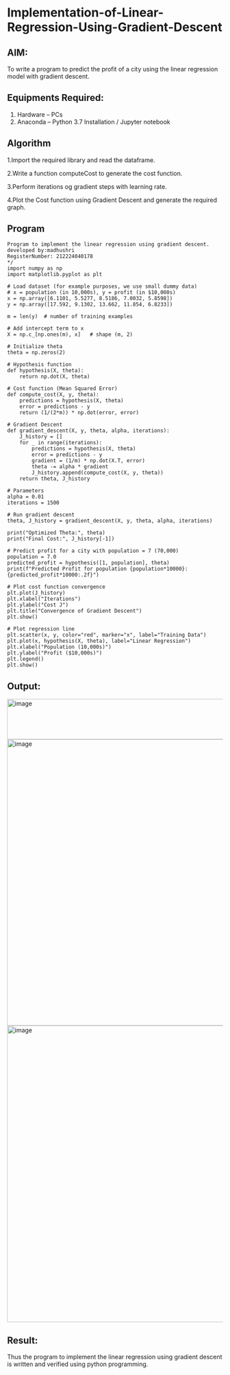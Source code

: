 # Implementation-of-Linear-Regression-Using-Gradient-Descent

## AIM:
To write a program to predict the profit of a city using the linear regression model with gradient descent.

## Equipments Required:
1. Hardware – PCs
2. Anaconda – Python 3.7 Installation / Jupyter notebook

## Algorithm
1.Import the required library and read the dataframe.

2.Write a function computeCost to generate the cost function.

3.Perform iterations og gradient steps with learning rate.

4.Plot the Cost function using Gradient Descent and generate the required graph.
## Program

```
Program to implement the linear regression using gradient descent.
developed by:madhushri
RegisterNumber: 212224040178 
*/
import numpy as np
import matplotlib.pyplot as plt

# Load dataset (for example purposes, we use small dummy data)
# x = population (in 10,000s), y = profit (in $10,000s)
x = np.array([6.1101, 5.5277, 8.5186, 7.0032, 5.8598])
y = np.array([17.592, 9.1302, 13.662, 11.854, 6.8233])

m = len(y)  # number of training examples

# Add intercept term to x
X = np.c_[np.ones(m), x]   # shape (m, 2)

# Initialize theta
theta = np.zeros(2)

# Hypothesis function
def hypothesis(X, theta):
    return np.dot(X, theta)

# Cost function (Mean Squared Error)
def compute_cost(X, y, theta):
    predictions = hypothesis(X, theta)
    error = predictions - y
    return (1/(2*m)) * np.dot(error, error)

# Gradient Descent
def gradient_descent(X, y, theta, alpha, iterations):
    J_history = []
    for _ in range(iterations):
        predictions = hypothesis(X, theta)
        error = predictions - y
        gradient = (1/m) * np.dot(X.T, error)
        theta -= alpha * gradient
        J_history.append(compute_cost(X, y, theta))
    return theta, J_history

# Parameters
alpha = 0.01
iterations = 1500

# Run gradient descent
theta, J_history = gradient_descent(X, y, theta, alpha, iterations)

print("Optimized Theta:", theta)
print("Final Cost:", J_history[-1])

# Predict profit for a city with population = 7 (70,000)
population = 7.0
predicted_profit = hypothesis([1, population], theta)
print(f"Predicted Profit for population {population*10000}: {predicted_profit*10000:.2f}")

# Plot cost function convergence
plt.plot(J_history)
plt.xlabel("Iterations")
plt.ylabel("Cost J")
plt.title("Convergence of Gradient Descent")
plt.show()

# Plot regression line
plt.scatter(x, y, color="red", marker="x", label="Training Data")
plt.plot(x, hypothesis(X, theta), label="Linear Regression")
plt.xlabel("Population (10,000s)")
plt.ylabel("Profit ($10,000s)")
plt.legend()
plt.show()

```

## Output:
<img width="621" height="94" alt="image" src="https://github.com/user-attachments/assets/055d9017-3b9f-458b-a25e-4e4e190b89ef" />
<img width="1025" height="667" alt="image" src="https://github.com/user-attachments/assets/e9816702-7755-4830-acbd-beea4c18054e" />
<img width="1012" height="691" alt="image" src="https://github.com/user-attachments/assets/078376ef-8f68-4e20-a99b-20a93ecec387" />





## Result:
Thus the program to implement the linear regression using gradient descent is written and verified using python programming.
